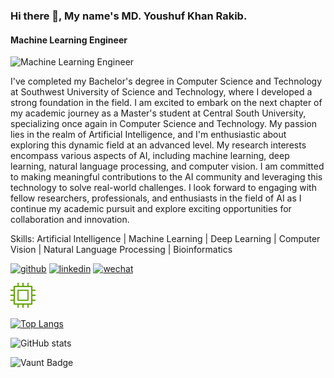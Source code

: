 ### Hi there 👋, My name's MD. Youshuf Khan Rakib.
#### Machine Learning Engineer
![Machine Learning Engineer](https://media.licdn.com/dms/image/D5616AQGuCXppmRO6kQ/profile-displaybackgroundimage-shrink_350_1400/0/1665905862526?e=1726704000&v=beta&t=_ud26i7Pb1iI68wj0WXjELHI8oXf8yfGN8LQiuiNFSs)

I've completed my Bachelor's degree in Computer Science and Technology at Southwest University of Science and Technology, where I developed a strong foundation in the field. I am excited to embark on the next chapter of my academic journey as a Master's student at Central South University, specializing once again in Computer Science and Technology. My passion lies in the realm of Artificial Intelligence, and I'm enthusiastic about exploring this dynamic field at an advanced level. My research interests encompass various aspects of AI, including machine learning, deep learning, natural language processing, and computer vision. I am committed to making meaningful contributions to the AI community and leveraging this technology to solve real-world challenges. I look forward to engaging with fellow researchers, professionals, and enthusiasts in the field of AI as I continue my academic pursuit and explore exciting opportunities for collaboration and innovation.

Skills: Artificial Intelligence | Machine Learning | Deep Learning | Computer Vision | Natural Language Processing | Bioinformatics



[<img src='https://cdn.jsdelivr.net/npm/simple-icons@3.0.1/icons/github.svg' alt='github' height='40'>](https://github.com/https://github.com/khanonuvov)  [<img src='https://cdn.jsdelivr.net/npm/simple-icons@3.0.1/icons/linkedin.svg' alt='linkedin' height='40'>](https://www.linkedin.com/in/https://www.linkedin.com/in/khanonuvov//)  [<img src='https://cdn.jsdelivr.net/npm/simple-icons@3.0.1/icons/wechat.svg' alt='wechat' height='40'>](khanonuvov)  

<a href='https://docs.github.com/en/developers'><img src='https://raw.githubusercontent.com/acervenky/animated-github-badges/master/assets/devbadge.gif' width='40' height='40'></a> 

[![Top Langs](https://github-readme-stats.vercel.app/api/top-langs/?username=https://github.com/khanonuvov)](https://github.com/anuraghazra/github-readme-stats)

![GitHub stats](https://github-readme-stats.vercel.app/api?username=https://github.com/khanonuvov&show_icons=true)  

![Vaunt Badge](https://api.vaunt.dev/v1/github/entities/https://github.com/khanonuvov/contributions?format=svg&private=false)  
